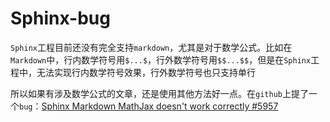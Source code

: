 
# Sphinx-bug

`Sphinx`工程目前还没有完全支持`markdown`，尤其是对于数学公式。比如在`Markdown`中，行内数学符号用`$...$`，行外数学符号用`$$...$$`，但是在`Sphinx`工程中，无法实现行内数学符号效果，行外数学符号也只支持单行

所以如果有涉及数学公式的文章，还是使用其他方法好一点。在`github`上提了一个`bug`：[Sphinx Markdown MathJax doesn't work correctly #5957](https://github.com/sphinx-doc/sphinx/issues/5957)